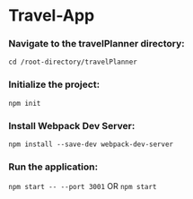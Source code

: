 # Travel-App

### Navigate to the travelPlanner directory:
``` cd /root-directory/travelPlanner ```

### Initialize the project:
``` npm init ```

### Install Webpack Dev Server:
``` npm install --save-dev webpack-dev-server ```

### Run the application:
``` npm start -- --port 3001 ```
OR
``` npm start ```


